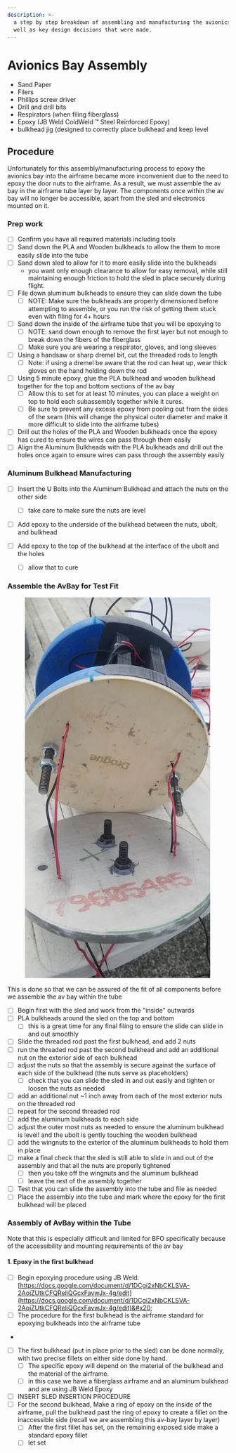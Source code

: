 ```yaml
---
description: >-
  a step by step breakdown of assembling and manufacturing the avionics bay, as
  well as key design decisions that were made.
---
```


# Avionics Bay Assembly

* Sand Paper
* Filers
* Phillips screw driver
* Drill and drill bits
* Respirators (when filing fiberglass)
* Epoxy (JB Weld ColdWeld ™️ Steel Reinforced Epoxy)
* bulkhead jig (designed to correctly place bulkhead and keep level

## Procedure

Unfortunately for this assembly/manufacturing process to epoxy the avionics bay into the airframe became more inconvenient due to the need to epoxy the door nuts to the airframe. As a result, we must assemble the av bay in the airframe tube layer by layer. The components once within the av bay will no longer be accessible, apart from the sled and electronics mounted on it.&#x20;

### Prep work

* [ ] Confirm you have all required materials including tools
* [ ] Sand down the PLA and Wooden bulkheads to allow the them to more easily slide into the tube
* [ ] Sand down sled to allow for it to more easily slide into the bulkheads
  * you want only enough clearance to allow for easy removal, while still maintaining enough friction to hold the sled in place securely during flight.
* [ ] File down aluminum bulkheads to ensure they can slide down the tube&#x20;
  * [ ] NOTE: Make sure the bulkheads are properly dimensioned before attempting to assemble, or you run the risk of getting them stuck even with filing for 4+ hours
* [ ] Sand down the inside of the airframe tube that you will be epoxying to&#x20;
  * [ ] NOTE: sand down enough to remove the first layer but not enough to break down the fibers of the fiberglass
  * [ ] Make sure you are wearing a respirator, gloves, and long sleeves
* [ ] Using a handsaw or sharp dremel bit, cut the threaded rods to length
  * [ ] Note: if using a dremel be aware that the rod can heat up, wear thick gloves on the hand holding down the rod
* [ ] Using 5 minute epoxy, glue the PLA bulkhead and wooden bulkhead together for the top and bottom sections of the av bay
  * [ ] Allow this to set for at least 10 minutes, you can place a weight on top to hold each subassembly together while it cures.  &#x20;
  * [ ] Be sure to prevent any excess epoxy from pooling out from the sides of the seam (this will change the physical outer diameter and make it more difficult to slide into the airframe tubes)&#x20;
* [ ] Drill out the holes of the PLA and Wooden bulkheads once the epoxy has cured to ensure the wires can pass through them easily
* [ ] Align the Aluminum Bulkheads with the PLA bulkheads and drill out the holes once again to ensure wires can pass through the assembly easily

### Aluminum Bulkhead Manufacturing

* [ ] Insert the U Bolts into the Aluminum Bulkhead and attach the nuts on the other side
  * [ ] take care to make sure the nuts are level
* [ ] Add epoxy to the underside of the bulkhead between the nuts, ubolt, and bulkhead
*   [ ] Add epoxy to the top of the bulkhead at the interface of the ubolt and the holes

    * [ ] allow that to cure&#x20;



### Assemble the AvBay for Test Fit

<figure><img src="../../../../.gitbook/assets/image (4).png" alt=""><figcaption></figcaption></figure>

This is done so that we can be assured of the fit of all components before we assemble the av bay within the tube

* [ ] Begin first with the sled and work from the "inside" outwards
* [ ] PLA bulkheads around the sled on the top and bottom
  * [ ] this is a great time for any final filing to ensure the slide can slide in and out smoothly
* [ ] Slide the threaded rod past the first bulkhead, and add 2 nuts
* [ ] run the threaded rod past the second bulkhead and add an additional nut on the exterior side of each bulkhead
* [ ] adjust the nuts so that the assembly is secure against the surface of each side of the bulkhead (the nuts serve as placeholders)
  * [ ] check that you can slide the sled in and out easily and tighten or loosen the nuts as needed
* [ ] add an additional nut \~1 inch away from each of the most exterior nuts on the threaded rod
* [ ] repeat for the second threaded rod
* [ ] add the aluminum bulkheads to each side
* [ ] adjust the outer most nuts as needed to ensure the aluminum bulkhead is level! and the ubolt is gently touching the wooden bulkhead
* [ ] add the wingnuts to the exterior of the aluminum bulkheads to hold them in place
* [ ] make a final check that the sled is still able to slide in and out of the assembly and that all the nuts are properly tightened
  * [ ] then you take off the wingnuts and the aluminum bulkhead
  * [ ] leave the rest of the assembly together
* [ ] Test that you can slide the assembly into the tube and file as needed
* [ ] Place the assembly into the tube and mark where the epoxy for the first bulkhead will be placed

### Assembly of AvBay within the Tube

Note that this is especially difficult and limited for BFO specifically because of the accessibility and mounting requirements of the av bay

#### 1. Epoxy in the first bulkhead&#x20;

* [ ] Begin epoxying procedure using JB Weld: [https://docs.google.com/document/d/1DCgi2xNbCKLSVA-2AojZUtkCFQReliQGcxFavwJx-4g/edit](https://docs.google.com/document/d/1DCgi2xNbCKLSVA-2AojZUtkCFQReliQGcxFavwJx-4g/edit)&#x20;
* [ ] The procedure for the first bulkhead is the airframe standard for epoxying bulkheads into the airframe tube&#x20;
*
* [ ] The first bulkhead (put in place prior to the sled) can be done normally, with two precise fillets on either side done by hand.&#x20;
  * [ ] The specific epoxy will depend on the material of the bulkhead and the material of the airframe.&#x20;
  * [ ] in this case we have a fiberglass airframe and an aluminum bulkhead and are using JB Weld Epoxy
* [ ] INSERT SLED INSERTION PROCEDURE
* [ ] For the second bulkhead, Make a ring of epoxy on the inside of the airframe, pull the bulkhead past the ring of epoxy to create a fillet on the inaccessible side (recall we are assembling this av-bay layer by layer)
  * [ ] After the first fillet has set, on the remaining exposed side make a standard epoxy fillet
  * [ ] let set
